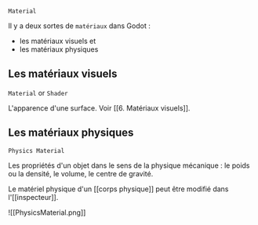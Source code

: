 `Material`

Il y a deux sortes de `matériaux` dans Godot :
- les matériaux visuels et
- les matériaux physiques

## Les matériaux visuels

`Material` or `Shader`

L'apparence d'une surface. Voir [[6. Matériaux visuels]].

## Les matériaux physiques

`Physics Material`

Les propriétés d'un objet dans le sens de la physique mécanique : le poids ou la densité, le volume, le centre de gravité.

Le matériel physique d'un [[corps physique]] peut être modifié dans l'[[inspecteur]].

![[PhysicsMaterial.png]]